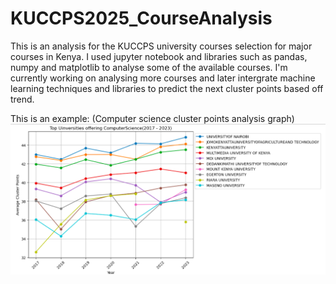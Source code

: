 # KUCCPS2025_CourseAnalysis
This is an analysis for the KUCCPS university courses selection for major courses in Kenya. 
I used jupyter notebook and libraries such as pandas, numpy and matplotlib to analyse some of the available courses.
I'm currently working on analysing more courses and later intergrate machine learning techniques and libraries to predict the next cluster points based off trend.

This is an example: (Computer science cluster points analysis graph)
![image alt](https://github.com/macc72/KUCCPS2025_CourseAnalysis/blob/e88987bcaedc6aed4b9dbef06215cedf0c79a7b4/compsci_graph.png)

